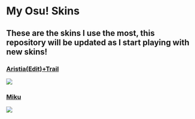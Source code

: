 # My Osu! Skins
## These are the skins I use the most, this repository will be updated as I start playing with new skins!

### [Aristia(Edit)+Trail](https://www.mediafire.com/file/fmmuq6020lb8sda/Aristia%28Edit%29+trail.osk/file)
<img src="https://i.imgur.com/5zaagBg.jpg">

### [Miku](https://www.mediafire.com/file/pb2jjjymthjtbma/Miku_16-9.osk/file)
<img src="https://i.imgur.com/qkm9kT2.jpg">
